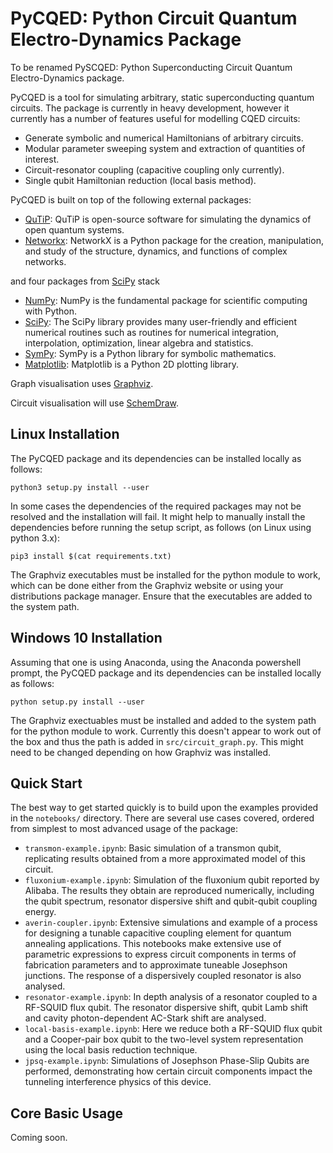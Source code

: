 <!-- ## PyCQED: Python Circuit Quantum Electro-Dynamics Package -->

<h1> PyCQED: Python Circuit Quantum Electro-Dynamics Package </h1>

To be renamed PySCQED: Python Superconducting Circuit Quantum Electro-Dynamics package.

PyCQED is a tool for simulating arbitrary, static superconducting quantum circuits. The package is currently in heavy development, however it currently has a number of features useful for modelling CQED circuits:
* Generate symbolic and numerical Hamiltonians of arbitrary circuits.
* Modular parameter sweeping system and extraction of quantities of interest.
* Circuit-resonator coupling (capacitive coupling only currently).
* Single qubit Hamiltonian reduction (local basis method).

PyCQED is built on top of the following external packages:
* [QuTiP](http://qutip.org/): QuTiP is open-source software for simulating the dynamics of open quantum systems.
* [Networkx](https://networkx.github.io/): NetworkX is a Python package for the creation, manipulation, and study of the structure, dynamics, and functions of complex networks.

and four packages from [SciPy](https://www.scipy.org/index.html) stack

* [NumPy](https://numpy.org/): NumPy is the fundamental package for scientific computing with Python.
* [SciPy](https://www.scipy.org/index.html): The SciPy library provides many user-friendly and efficient numerical routines such as routines for numerical integration, interpolation, optimization, linear algebra and statistics.
* [SymPy](https://www.sympy.org/en/index.html): SymPy is a Python library for symbolic mathematics.
* [Matplotlib](https://matplotlib.org/): Matplotlib is a Python 2D plotting library.

Graph visualisation uses [Graphviz](https://graphviz.org/download/).

Circuit visualisation will use [SchemDraw]().

<!-- ### Installation and Basic Usage -->

<h2> Linux Installation </h2>

The PyCQED package and its dependencies can be installed locally as follows:

```Shell
python3 setup.py install --user
```

In some cases the dependencies of the required packages may not be resolved and the installation will fail. It might help to manually install the dependencies before running the setup script, as follows (on Linux using python 3.x):

```Shell
pip3 install $(cat requirements.txt)
```

The Graphviz executables must be installed for the python module to work, which can be done either from the Graphviz website or using your distributions package manager. Ensure that the executables are added to the system path.

<h2> Windows 10 Installation </h2>

Assuming that one is using Anaconda, using the Anaconda powershell prompt, the PyCQED package and its dependencies can be installed locally as follows:

```Shell
python setup.py install --user
```

The Graphviz exectuables must be installed and added to the system path for the python module to work. Currently this doesn't appear to work out of the box and thus the path is added in `src/circuit_graph.py`. This might need to be changed depending on how Graphviz was installed.

<h2> Quick Start </h2>

The best way to get started quickly is to build upon the examples provided in the `notebooks/` directory. There are several use cases covered, ordered from simplest to most advanced usage of the package:
* `transmon-example.ipynb`: Basic simulation of a transmon qubit, replicating results obtained from a more approximated model of this circuit.
* `fluxonium-example.ipynb`: Simulation of the fluxonium qubit reported by Alibaba. The results they obtain are reproduced numerically, including the qubit spectrum, resonator dispersive shift and qubit-qubit coupling energy.
* `averin-coupler.ipynb`: Extensive simulations and example of a process for designing a tunable capacitive coupling element for quantum annealing applications. This notebooks make extensive use of parametric expressions to express circuit components in terms of fabrication parameters and to approximate tuneable Josephson junctions. The response of a dispersively coupled resonator is also analysed.
* `resonator-example.ipynb`: In depth analysis of a resonator coupled to a RF-SQUID flux qubit. The resonator dispersive shift, qubit Lamb shift and cavity photon-dependent AC-Stark shift are analysed.
* `local-basis-example.ipynb`: Here we reduce both a RF-SQUID flux qubit and a Cooper-pair box qubit to the two-level system representation using the local basis reduction technique.
* `jpsq-example.ipynb`: Simulations of Josephson Phase-Slip Qubits are performed, demonstrating how certain circuit components impact the tunneling interference physics of this device.

<h2> Core Basic Usage </h2>

Coming soon.


